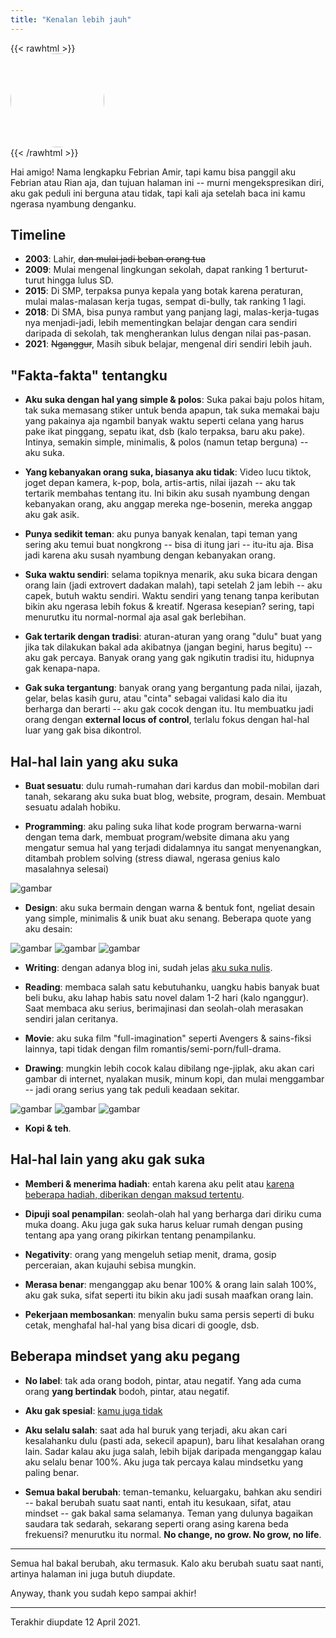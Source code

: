 ```yaml
---
title: "Kenalan lebih jauh"
---
```


{{< rawhtml >}}
<img src="../img/photo.jpg" style="display: block; width: 150px; border-radius: 50%;">
{{< /rawhtml >}}

Hai amigo! Nama lengkapku Febrian Amir, tapi kamu bisa panggil aku Febrian atau Rian aja, dan tujuan halaman ini -- murni mengekspresikan diri, aku gak peduli ini berguna atau tidak, tapi kali aja setelah baca ini kamu ngerasa nyambung denganku.

## Timeline

- **2003**: Lahir, ~~dan mulai jadi beban orang tua~~
- **2009**: Mulai mengenal lingkungan sekolah, dapat ranking 1 berturut-turut hingga lulus SD.
- **2015**: Di SMP, terpaksa punya kepala yang botak karena peraturan, mulai malas-malasan kerja tugas, sempat di-bully, tak ranking 1 lagi.
- **2018**: Di SMA, bisa punya rambut yang panjang lagi, malas-kerja-tugas nya menjadi-jadi, lebih mementingkan belajar dengan cara sendiri daripada di sekolah, tak mengherankan lulus dengan nilai pas-pasan.
- **2021**: ~~Nganggur~~, Masih sibuk belajar, mengenal diri sendiri lebih jauh.

## "Fakta-fakta" tentangku

- **Aku suka dengan hal yang simple & polos**: Suka pakai baju polos hitam, tak suka memasang stiker untuk benda apapun, tak suka memakai baju yang pakainya aja ngambil banyak waktu seperti celana yang harus pake ikat pinggang, sepatu ikat, dsb (kalo terpaksa, baru aku pake). Intinya, semakin simple, minimalis, & polos (namun tetap berguna) -- aku suka.

- **Yang kebanyakan orang suka, biasanya aku tidak**: Video lucu tiktok, joget depan kamera, k-pop, bola, artis-artis, nilai ijazah -- aku tak tertarik membahas tentang itu. Ini bikin aku susah nyambung dengan kebanyakan orang, aku anggap mereka nge-bosenin, mereka anggap aku gak asik.

- **Punya sedikit teman**: aku punya banyak kenalan, tapi teman yang sering aku temui buat nongkrong -- bisa di itung jari -- itu-itu aja. Bisa jadi karena aku susah nyambung dengan kebanyakan orang.

- **Suka waktu sendiri**: selama topiknya menarik, aku suka bicara dengan orang lain (jadi extrovert dadakan malah), tapi setelah 2 jam lebih -- aku capek, butuh waktu sendiri. Waktu sendiri yang tenang tanpa keributan bikin aku ngerasa lebih fokus & kreatif. Ngerasa kesepian? sering, tapi menurutku itu normal-normal aja asal gak berlebihan.

- **Gak tertarik dengan tradisi**: aturan-aturan yang orang "dulu" buat yang jika tak dilakukan bakal ada akibatnya (jangan begini, harus begitu) -- aku gak percaya. Banyak orang yang gak ngikutin tradisi itu, hidupnya gak kenapa-napa.

- **Gak suka tergantung**: banyak orang yang bergantung pada nilai, ijazah, gelar, belas kasih guru, atau "cinta" sebagai validasi kalo dia itu berharga dan berarti -- aku gak cocok dengan itu. Itu membuatku jadi orang dengan **external locus of control**, terlalu fokus dengan hal-hal luar yang gak bisa dikontrol.

## Hal-hal lain yang aku suka

- **Buat sesuatu**: dulu rumah-rumahan dari kardus dan mobil-mobilan dari tanah, sekarang aku suka buat blog, website, program, desain. Membuat sesuatu adalah hobiku.

- **Programming**: aku paling suka lihat kode program berwarna-warni dengan tema dark, membuat program/website dimana aku yang mengatur semua hal yang terjadi didalamnya itu sangat menyenangkan, ditambah problem solving (stress diawal, ngerasa genius kalo masalahnya selesai)

![gambar](../img/prog.png)

- **Design**: aku suka bermain dengan warna & bentuk font, ngeliat desain yang simple, minimalis & unik buat aku senang. Beberapa quote yang aku desain:

![gambar](../img/design-1.png)
![gambar](../img/design-2.png)
![gambar](../img/design-3.png)

- **Writing**: dengan adanya blog ini, sudah jelas [aku suka nulis](/kenapa-nulis/).

- **Reading**: membaca salah satu kebutuhanku, uangku habis banyak buat beli buku, aku lahap habis satu novel dalam 1-2 hari (kalo nganggur). Saat membaca aku serius, berimajinasi dan seolah-olah merasakan sendiri jalan ceritanya.

- **Movie**: aku suka film "full-imagination" seperti Avengers & sains-fiksi lainnya, tapi tidak dengan film romantis/semi-porn/full-drama.

- **Drawing**: mungkin lebih cocok kalau dibilang nge-jiplak, aku akan cari gambar di internet, nyalakan musik, minum kopi, dan mulai menggambar -- jadi orang serius yang tak peduli keadaan sekitar.

![gambar](../img/drawing-1.jpg)
![gambar](../img/drawing-2.jpg)
![gambar](../img/drawing-3.jpg)

- **Kopi & teh**.

## Hal-hal lain yang aku gak suka

- **Memberi & menerima hadiah**: entah karena aku pelit atau [karena beberapa hadiah, diberikan dengan maksud tertentu](/hadiah/).

- **Dipuji soal penampilan**: seolah-olah hal yang berharga dari diriku cuma muka doang. Aku juga gak suka harus keluar rumah dengan pusing tentang apa yang orang pikirkan tentang penampilanku.

- **Negativity**: orang yang mengeluh setiap menit, drama, gosip perceraian, akan kujauhi sebisa mungkin.

- **Merasa benar**: menganggap aku benar 100% & orang lain salah 100%, aku gak suka, sifat seperti itu bikin aku jadi susah maafkan orang lain. 

- **Pekerjaan membosankan**: menyalin buku sama persis seperti di buku cetak, menghafal hal-hal yang bisa dicari di google, dsb.

## Beberapa mindset yang aku pegang

- **No label**: tak ada orang bodoh, pintar, atau negatif. Yang ada cuma orang **yang bertindak** bodoh, pintar, atau negatif.

- **Aku gak spesial**: [kamu juga tidak](/spesial/)

- **Aku selalu salah**: saat ada hal buruk yang terjadi, aku akan cari kesalahanku dulu (pasti ada, sekecil apapun), baru lihat kesalahan orang lain. Sadar kalau aku juga salah, lebih bijak daripada menganggap kalau aku selalu benar 100%. Aku juga tak percaya kalau mindsetku yang paling benar.

- **Semua bakal berubah**: teman-temanku, keluargaku, bahkan aku sendiri -- bakal berubah suatu saat nanti, entah itu kesukaan, sifat, atau mindset -- gak bakal sama selamanya. Teman yang dulunya bagaikan saudara tak sedarah, sekarang seperti orang asing karena beda frekuensi? menurutku itu normal. **No change, no grow. No grow, no life**.

---

Semua hal bakal berubah, aku termasuk. Kalo aku berubah suatu saat nanti, artinya halaman ini juga butuh diupdate.

Anyway, thank you sudah kepo sampai akhir!

---

Terakhir diupdate 12 April 2021.